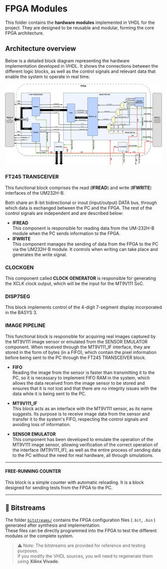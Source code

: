 # FPGA Modules

This folder contains the **hardware modules** implemented in VHDL for the project. They are designed to be reusable and modular, forming the core FPGA architecture. 

## Architecture overview

Below is a detailed block diagram representing the hardware implementation developed in VHDL. It shows the connections between the different logic blocks, as well as the
control signals and relevant data that enable the system to operate in real time.

![System hardware architecture](assets/hardware_architecture.jpg)

### FT245 TRANSCEIVER

This functional block comprises the read (**IFREAD**) and write (**IFWRITE**) interfaces of the UM232H-B.

Both share an 8-bit bidirectional or inout (input/output) DATA bus, through which data is exchanged between the PC and the FPGA. The rest of the control signals are independent and are described below:
- **IFREAD**  
    This component is responsible for reading data from the UM-232H-B module when the PC sends information to the FPGA.
- **IFWRITE**  
This component manages the sending of data from the FPGA to the PC via the UM232H-B module. It controls when writing can take place and generates the write signal.

### CLOCKGEN

This component called **CLOCK GENERATOR** is responsible for generating the XCLK clock output, which will be the input for the MT9V111 SoC.

### DISP7SEG

This block implements control of the 4-digit 7-segment display incorporated in the BASYS 3.

### IMAGE PIPELINE

This functional block is responsible for acquiring real images captured by the MT9V111 image sensor or emulated from the SENSOR EMULATOR component. When received through the MT9V111_IF interface, they are stored in the form of bytes (in a FIFO), which
contain the pixel information before being sent to the PC through the FT245 TRANSCEIVER block.

- **FIFO**  
Reading the image from the sensor is faster than transmitting it to the PC, so it is necessary to implement FIFO RAM in the system, which allows the data received from the image sensor to be stored and ensures that it is
not lost and that there are no integrity issues with the data while it is being sent to the PC.

- **MT9V111_IF**  
This block acts as an interface with the MT9V111 sensor, as its name suggests. Its purpose is to receive image data from the sensor and transfer it to the system's FIFO, respecting the control signals and avoiding loss of
information.

- **SENSOR EMULATOR**    
This component has been developed to emulate the operation of the MT9V111 image sensor, allowing verification of the correct operation of the interface (MT9V111_IF), 
as well as the entire process of sending data to the PC without the need for real hardware, all through simulations.

---
#### FREE-RUNNING COUNTER  
This block is a simple counter with automatic reloading. It is a block designed for sending tests from the FPGA to the PC.

---

## 💾 Bitstreams

The folder [`bitstreams/`](bitstreams/) contains the FPGA configuration files (`.bit`, `.bin` ) generated after synthesis and implementation.  
These files can be directly programmed into the FPGA to test the different modules or the complete system.  

> ⚠️ Note: The bitstreams are provided for reference and testing purposes.  
> If you modify the VHDL sources, you will need to regenerate them using **Xilinx Vivado**.
